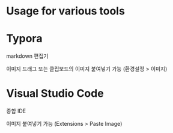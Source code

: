 # Usage for various tools





# Typora

markdown 편집기

이미지 드래그 또는 클립보드의 이미지 붙여넣기 가능 (환경설정 > 이미지)



# Visual Studio Code

종합 IDE

이미지 붙여넣기 가능 (Extensions > Paste Image)